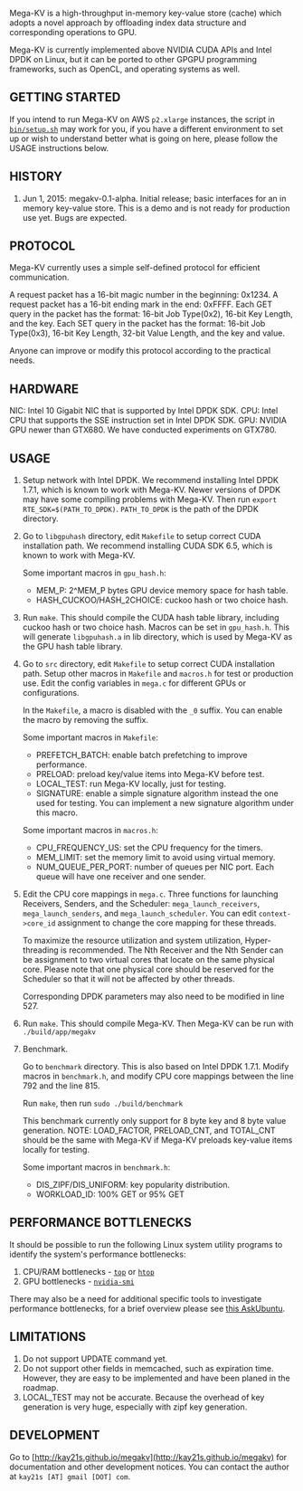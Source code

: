 Mega-KV is a high-throughput in-memory key-value store (cache) which adopts a
novel approach by offloading index data structure and corresponding operations
to GPU.

Mega-KV is currently implemented above NVIDIA CUDA APIs and Intel DPDK on Linux,
but it can be ported to other GPGPU programming frameworks, such as OpenCL, and
operating systems as well.


## GETTING STARTED

If you intend to run Mega-KV on AWS `p2.xlarge` instances, 
the script in [`bin/setup.sh`](bin/setup.sh) may work for you, 
if you have a different environment to set up or 
wish to understand better what is going on here, 
please follow the USAGE instructions below.


## HISTORY

1. Jun 1, 2015: megakv-0.1-alpha. Initial release; basic interfaces for an in
memory key-value store. This is a demo and is not ready for production use yet.
Bugs are expected.


## PROTOCOL

Mega-KV currently uses a simple self-defined protocol for efficient communication.

A request packet has a 16-bit magic number in the beginning: 0x1234.
A request packet has a 16-bit ending mark in the end: 0xFFFF.
Each GET query in the packet has the format: 16-bit Job Type(0x2), 16-bit Key
Length, and the key.
Each SET query in the packet has the format: 16-bit Job Type(0x3), 16-bit Key
Length, 32-bit Value Length, and the key and value.

Anyone can improve or modify this protocol according to the practical needs.


## HARDWARE

NIC: Intel 10 Gigabit NIC that is supported by Intel DPDK SDK.
CPU: Intel CPU that supports the SSE instruction set in Intel DPDK SDK.
GPU: NVIDIA GPU newer than GTX680. We have conducted experiments on GTX780.


## USAGE

1. Setup network with Intel DPDK. We recommend installing Intel DPDK 1.7.1,
which is known to work with Mega-KV. Newer versions of DPDK may have some
compiling problems with Mega-KV. Then run `export RTE_SDK=$(PATH_TO_DPDK)`.
`PATH_TO_DPDK` is the path of the DPDK directory.


2. Go to `libgpuhash` directory, edit `Makefile` to setup correct CUDA installation
path. We recommend installing CUDA SDK 6.5, which is known to work with Mega-KV.

    Some important macros in `gpu_hash.h`:

    * MEM_P: 2^MEM_P bytes GPU device memory space for hash table.
    * HASH_CUCKOO/HASH_2CHOICE: cuckoo hash or two choice hash.


3. Run `make`. This should compile the CUDA hash table library, including cuckoo
hash or two choice hash. Macros can be set in `gpu_hash.h`. This will generate
`libgpuhash.a` in lib directory, which is used by Mega-KV as the GPU hash table
library.


4. Go to `src` directory, edit `Makefile` to setup correct CUDA installation path.
Setup other macros in `Makefile` and `macros.h` for test or production use. Edit the
config variables in `mega.c` for different GPUs or configurations.

    In the `Makefile`, a macro is disabled with the `_0` suffix. You can enable the
macro by removing the suffix.

    Some important macros in `Makefile`:

    * PREFETCH_BATCH: enable batch prefetching to improve performance.
    * PRELOAD: preload key/value items into Mega-KV before test.
    * LOCAL_TEST: run Mega-KV locally, just for testing.
    * SIGNATURE: enable a simple signature algorithm instead the one used for testing.
      You can implement a new signature algorithm under this macro.

    Some important macros in `macros.h`:

    * CPU_FREQUENCY_US: set the CPU frequency for the timers.
    * MEM_LIMIT: set the memory limit to avoid using virtual memory.
    * NUM_QUEUE_PER_PORT: number of queues per NIC port. Each queue will have one
      receiver and one sender.


5. Edit the CPU core mappings in `mega.c`. Three functions for launching Receivers,
Senders, and the Scheduler: `mega_launch_receivers`, `mega_launch_senders`, and
`mega_launch_scheduler`. You can edit `context->core_id` assignment to change the core
mapping for these threads.

    To maximize the resource utilization and system utilization, Hyper-threading is
recommended. The Nth Receiver and the Nth Sender can be assignment to two virtual
cores that locate on the same physical core. Please note that one physical core
should be reserved for the Scheduler so that it will not be affected by other
threads.

    Corresponding DPDK parameters may also need to be modified in line 527.


6. Run `make`. This should compile Mega-KV. Then Mega-KV can be run with
`./build/app/megakv`


7. Benchmark.

    Go to `benchmark` directory. This is also based on Intel DPDK 1.7.1. Modify macros in
    `benchmark.h`, and modify CPU core mappings between the line 792 and the line 815.

    Run `make`, then run `sudo ./build/benchmark`

    This benchmark currently only support for 8 byte key and 8 byte value generation.
    NOTE: LOAD_FACTOR, PRELOAD_CNT, and TOTAL_CNT should be the same with Mega-KV if
    Mega-KV preloads key-value items locally for testing.

    Some important macros in `benchmark.h`:

    * DIS_ZIPF/DIS_UNIFORM: key popularity distribution.
    * WORKLOAD_ID: 100% GET or 95% GET


## PERFORMANCE BOTTLENECKS

It should be possible to run the following Linux system utility programs
to identify the system's performance bottlenecks:

 1. CPU/RAM bottlenecks - [`top`][top] or [`htop`][htop]
 2. GPU bottlenecks - [`nvidia-smi`][nvidia-smi]

There may also be a need for additional specific tools to investigate 
performance bottlenecks, for a brief overview please see 
[this AskUbuntu][ask-ubuntu-performance].
 

## LIMITATIONS

1. Do not support UPDATE command yet.
2. Do not support other fields in memcached, such as expiration time. However, they
are easy to be implemented and have been planed in the roadmap.
3. LOCAL_TEST may not be accurate. Because the overhead of key generation is very
huge, especially with zipf key generation.


## DEVELOPMENT

Go to [http://kay21s.github.io/megakv](http://kay21s.github.io/megakv) for documentation and other
development notices. You can contact the author at `kay21s [AT] gmail [DOT] com`.


[top]: https://linux.die.net/man/1/top
[htop]: https://linux.die.net/man/1/htop
[nvidia-smi]: https://developer.nvidia.com/nvidia-system-management-interface
[ask-ubuntu-performance]: https://askubuntu.com/questions/1540/how-can-i-find-out-if-a-process-is-cpu-memory-or-disk-bound
